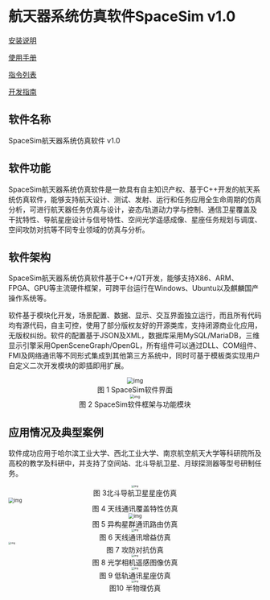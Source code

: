 
航天器系统仿真软件SpaceSim v1.0
===============================================
[安装说明](page/Installation) 

[使用手册](page/SpaceSim_userguide_example_internet.md) 

[指令列表](page/CommandList) 

[开发指南](page/Develop) 


## 软件名称

SpaceSim航天器系统仿真软件 v1.0

## 软件功能

SpaceSim航天器系统仿真软件是一款具有自主知识产权、基于C++开发的航天系统仿真软件，能够支持航天设计、测试、发射、运行和任务应用全生命周期的仿真分析，可进行航天器任务仿真与设计，姿态/轨道动力学与控制、通信卫星覆盖及干扰特性、导航星座设计与信号特性、空间光学遥感成像、星座任务规划与调度、空间攻防对抗等不同专业领域的仿真与分析。

## 软件架构

SpaceSim航天器系统仿真软件基于C++/QT开发，能够支持X86、ARM、FPGA、GPU等主流硬件框架，可跨平台运行在Windows、Ubuntu以及麒麟国产操作系统等。

软件基于模块化开发，场景配置、数据、显示、交互界面独立运行，而且所有代码均有源代码，自主可控，使用了部分版权友好的开源类库，支持闭源商业化应用，无版权纠纷。软件的配置基于JSON及XML，数据库采用MySQL/MariaDB，三维显示引擎采用OpenSceneGraph/OpenGL，所有组件可以通过DLL、COM组件、FMI及网络通讯等不同形式集成到其他第三方系统中，同时可基于模板类实现用户自定义二次开发模块的即插即用扩展。

<div align=center><img src="http://118.195.139.164:8000/spacesim_ims/main_page/clip_image002.png" alt="img" style="zoom:80%;" /></div>

<center>图 1 SpaceSim软件界面</center>

<div align=center><img src="index.assets/clip_image004.png" alt="img" style="zoom: 50%;" /></div>
<center>图 2 SpaceSim软件框架与功能模块</center>

 

##  应用情况及典型案例

软件成功应用于哈尔滨工业大学、西北工业大学、南京航空航天大学等科研院所及高校的教学及科研中，并支持了空间站、北斗导航卫星、月球探测器等型号研制任务。

<div align=center><img src="http://118.195.139.164:8000/spacesim_ims/main_page/clip_image006.png" alt="img" style="zoom: 33%;" /></div>

<center>图 3北斗导航卫星星座仿真</center>

<img src="http://118.195.139.164:8000/spacesim_ims/main_page/clip_image008.png" alt="img" style="zoom:67%;" />

<center>图 4 天线通讯覆盖特性仿真</center>

<div align=center><img src="http://118.195.139.164:8000/spacesim_ims/main_page/clip_image010.png" alt="img" style="zoom:67%;" /></div>

<center>图 5 异构星群通讯路由仿真</center>

<div align=center><img src="http://118.195.139.164:8000/spacesim_ims/main_page/clip_image012.png" alt="img" style="zoom: 33%;" /></div>

<center>图 6 天线通讯增益仿真</center>

<img src="http://118.195.139.164:8000/spacesim_ims/main_page/clip_image014.png" alt="img" style="zoom:33%;" />

<center>图 7 攻防对抗仿真</center>

<div align=center><img src="http://118.195.139.164:8000/spacesim_ims/main_page/clip_image016.png" alt="img" style="zoom:33%;" /></div>

<center>图 8 光学相机遥感图像仿真</center>

<div align=center><img src="http://118.195.139.164:8000/spacesim_ims/main_page/clip_image018.png" alt="img" style="zoom:33%;" /></div>

<center>图 9 低轨通讯星座仿真</center>

<div align=center><img src="http://118.195.139.164:8000/spacesim_ims/main_page/clip_image020.png" alt="img" style="zoom:33%;" /></div>

<center>图10 半物理仿真</center>

